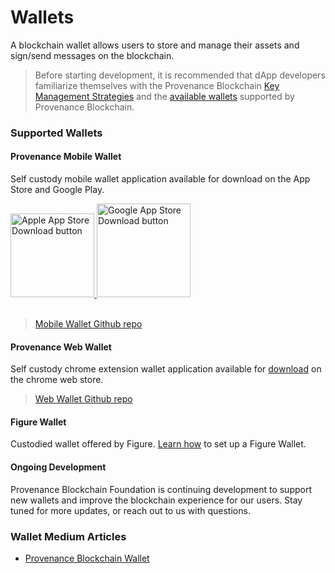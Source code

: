 # Wallets

A blockchain wallet allows users to store and manage their assets and sign/send messages on the blockchain.

> Before starting development, it is recommended that dApp developers familiarize themselves with the Provenance Blockchain <a href="https://docs.provenance.io/integrating/integrating-with-p8e/p8e-contract-execution-environment-p8e/key-management">Key Management Strategies</a> and
> the [available wallets](/docs/build/libraries#wallets-and-key-management) supported by Provenance Blockchain.

### Supported Wallets

#### Provenance Mobile Wallet

Self custody mobile wallet application available for download on the App Store and Google Play.

<!-- Apple Store Icon -->
<a href="https://apps.apple.com/us/app/provenance-blockchain-wallet/id1606428494">
<img src="/provenance-docs/img/appStoreBadge.svg" alt="Apple App Store Download button" role="button" width="134px"/>
</a>

<!-- Google Chrome Store Icon -->
<a href="https://play.google.com/store/apps/details?id=io.provenance.wallet">
<img src="/provenance-docs/img/googlePlayBadge.png" alt="Google App Store Download button" role="button" width="150px"/>
</a>
<br/>
<br/>

> [Mobile Wallet Github repo](https://github.com/provenance-io/provenance-mobile-wallet)

#### Provenance Web Wallet

Self custody chrome extension wallet application available for <a href="https://chrome.google.com/webstore/detail/provenance-blockchain-wal/pfcpdmimlaffecihgamfbnfffmdlhkmh?hl=en">download</a> on the chrome web store.

> [Web Wallet Github repo](https://github.com/provenance-io/provenance-web-wallet)

#### Figure Wallet

Custodied wallet offered by Figure. <a href="https://www.figure.com/wallet/set-up-a-wallet/">Learn how</a> to set up a Figure Wallet.

#### Ongoing Development

Provenance Blockchain Foundation is continuing development to support new wallets and improve the blockchain experience for our users. Stay tuned for more updates, or reach out to us with questions.

### Wallet Medium Articles

- [Provenance Blockchain Wallet](https://medium.com/provenanceblockchain/provenance-blockchain-wallet-e7a5ffc645c0)
